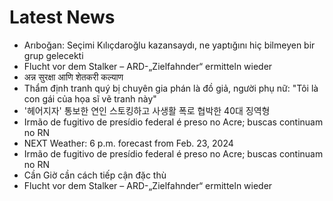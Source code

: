 # Latest News
-  Arıboğan: Seçimi Kılıçdaroğlu kazansaydı, ne yaptığını hiç bilmeyen bir grup gelecekti
-  Flucht vor dem Stalker – ARD-„Zielfahnder“ ermitteln wieder
-  अन्न सुरक्षा आणि शेतकरी कल्याण
-  Thẩm định tranh quý bị chuyên gia phán là đồ giả, người phụ nữ: "Tôi là con gái của họa sĩ vẽ tranh này"
-  '헤어지자' 통보한 연인 스토킹하고 사생활 폭로 협박한 40대 징역형
-  Irmão de fugitivo de presídio federal é preso no Acre; buscas continuam no RN
-  NEXT Weather: 6 p.m. forecast from Feb. 23, 2024
-  Irmão de fugitivo de presídio federal é preso no Acre; buscas continuam no RN
-  Cần Giờ cần cách tiếp cận đặc thù
-  Flucht vor dem Stalker – ARD-„Zielfahnder“ ermitteln wieder
